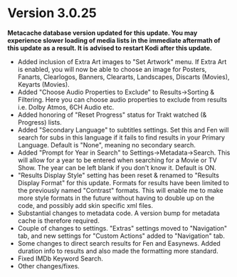 # Version 3.0.25
**Metacache database version updated for this update. You may experience slower loading of media lists in the immediate aftermath of this update as a result. It is advised to restart Kodi after this update.**
- Added inclusion of Extra Art images to "Set Artwork" menu. If Extra Art is enabled, you will now be able to choose an image for Posters, Fanarts, Clearlogos, Banners, Cleararts, Landscapes, Discarts (Movies), Keyarts (Movies).
- Added "Choose Audio Properties to Exclude" to Results->Sorting & Filtering. Here you can choose audio properties to exclude from results i.e. Dolby Atmos, 6CH Audio etc.
- Added honoring of "Reset Progress" status for Trakt watched (& Progress) lists.
- Added "Secondary Language" to subtitles settings. Set this and Fen will search for subs in this language if it fails to find results in your Primary Language. Default is "None", meaning no secondary search.
- Added "Prompt for Year in Search" to Settings->Metadata->Search. This will allow for a year to be entered when searching for a Movie or TV Show. The year can be left blank if you don't know it. Default is ON.
- "Results Display Style" setting has been reset & renamed to "Results Display Format" for this update. Formats for results have been limited to the previously named "Contrast" formats. This will enable me to make more style formats in the future without having to double up on the code, and possibly add skin specific xml files.
- Substantial changes to metadata code. A version bump for metadata cache is therefore required.
- Couple of changes to settings. "Extras" settings moved to "Navigation" tab, and new settings for "Custom Actions" added to "Navigation" tab.
- Some changes to direct search results for Fen and Easynews. Added duration info to results and also made the formatting more standard.
- Fixed IMDb Keyword Search.
- Other changes/fixes.
